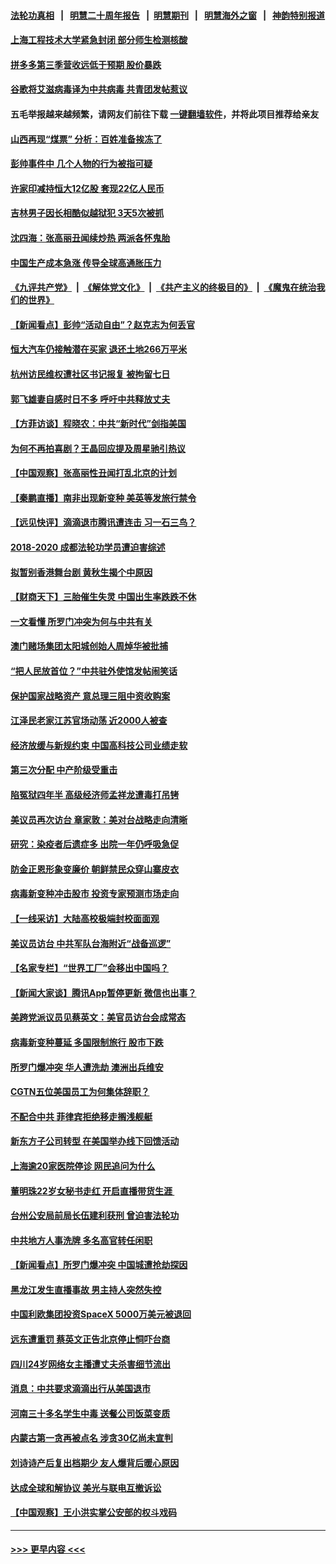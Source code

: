 #### [法轮功真相](https://github.com/gfw-breaker/truth/blob/master/README.md?t=0) &nbsp;&nbsp;|&nbsp;&nbsp; [明慧二十周年报告](https://github.com/gfw-breaker/mh-reports/blob/master/README.md?t=0) &nbsp;&nbsp;|&nbsp;&nbsp;[明慧期刊](https://github.com/gfw-breaker/mh-qikan) &nbsp;&nbsp;|&nbsp;&nbsp; [明慧海外之窗](https://github.com/gfw-breaker/mh-news/blob/master/README.md?t=0) &nbsp;&nbsp;|&nbsp;&nbsp; [神韵特别报道](https://github.com/gfw-breaker/mh-news/blob/master/shenyun.md?t=0)
#### [上海工程技术大学紧急封闭 部分师生检测核酸](../pages/nsc413/n13402176.md?t=11271950) 
#### [拼多多第三季营收远低于预期 股价暴跌](../pages/nsc413/n13402028.md?t=11271950) 
#### [谷歌将艾滋病毒译为中共病毒 共青团发帖惹议](../pages/nsc413/n13402099.md?t=11271950) 
#### 五毛举报越来越频繁，请网友们前往下载 [一键翻墙软件](https://github.com/gfw-breaker/ssr-accounts)，并将此项目推荐给亲友
#### [山西再现“煤票” 分析：百姓准备挨冻了](../pages/nsc413/n13402131.md?t=11271950) 
#### [彭帅事件中 几个人物的行为被指可疑](../pages/nsc413/n13402091.md?t=11271950) 
#### [许家印减持恒大12亿股 套现22亿人民币](../pages/nsc413/n13401855.md?t=11271950) 
#### [吉林男子因长相酷似越狱犯 3天5次被抓](../pages/nsc413/n13401887.md?t=11271950) 
#### [沈四海：张高丽丑闻续炒热 两派各怀鬼胎](../pages/nsc413/n13401756.md?t=11271950) 
#### [中国生产成本急涨 传导全球高通胀压力](../pages/nsc413/n13401992.md?t=11271950) 
#### [《九评共产党》](https://github.com/begood0513/9ping.md/blob/master/README.md) &nbsp;|&nbsp; [《解体党文化》](../../../../jtdwh.md/blob/master/README.md)  &nbsp;|&nbsp; [《共产主义的终极目的》](../../../../gczydzjmd.md/blob/master/README.md) &nbsp;|&nbsp; [《魔鬼在统治我们的世界》](../../../../mgztzwmdsj.md/blob/master/README.md) 
#### [【新闻看点】彭帅“活动自由”？赵克志为何丢官](../pages/nsc413/n13401136.md?t=11271950) 
#### [恒大汽车仍接触潜在买家 退还土地266万平米](../pages/nsc413/n13401557.md?t=11271950) 
#### [杭州访民维权遭社区书记报复 被拘留七日](../pages/nsc413/n13401496.md?t=11271950) 
#### [郭飞雄妻自感时日不多 呼吁中共释放丈夫](../pages/nsc413/n13401632.md?t=11271950) 
#### [【方菲访谈】程晓农：中共“新时代”剑指美国](../pages/nsc413/n13401239.md?t=11271950) 
#### [为何不再拍喜剧？王晶回应提及周星驰引热议](../pages/nsc413/n13401261.md?t=11271950) 
#### [【中国观察】张高丽性丑闻打乱北京的计划](../pages/nsc413/n13401284.md?t=11271950) 
#### [【秦鹏直播】南非出现新变种 美英等发旅行禁令](../pages/nsc413/n13401277.md?t=11271950) 
#### [【远见快评】滴滴退市腾讯遭连击 习一石三鸟？](../pages/nsc413/n13401214.md?t=11271950) 
#### [2018-2020 成都法轮功学员遭迫害综述](../pages/nsc413/n13398532.md?t=11271950) 
#### [拟暂别香港舞台剧 黄秋生揭个中原因](../pages/nsc413/n13401029.md?t=11271950) 
#### [【财商天下】三胎催生失灵 中国出生率跌跌不休](../pages/nsc413/n13400913.md?t=11271950) 
#### [一文看懂 所罗门冲突为何与中共有关](../pages/nsc413/n13401105.md?t=11271950) 
#### [澳门赌场集团太阳城创始人周焯华被批捕](../pages/nsc413/n13401174.md?t=11271950) 
#### [“把人民放首位？”中共驻外使馆发帖闹笑话](../pages/nsc413/n13401121.md?t=11271950) 
#### [保护国家战略资产 意总理三阻中资收购案](../pages/nsc413/n13401206.md?t=11271950) 
#### [江泽民老家江苏官场动荡 近2000人被查](../pages/nsc413/n13401177.md?t=11271950) 
#### [经济放缓与新规约束 中国高科技公司业绩走软](../pages/nsc413/n13400990.md?t=11271950) 
#### [第三次分配 中产阶级受重击](../pages/nsc413/n13401007.md?t=11271950) 
#### [陷冤狱四年半 高级经济师孟祥龙遭毒打吊铐](../pages/nsc413/n13400275.md?t=11271950) 
#### [美议员再次访台 章家敦：美对台战略走向清晰](../pages/nsc413/n13400968.md?t=11271950) 
#### [研究：染疫者后遗症多 出院一年仍呼吸急促](../pages/nsc413/n13400822.md?t=11271950) 
#### [防金正恩形象变廉价 朝鲜禁民众穿山寨皮衣](../pages/nsc413/n13400896.md?t=11271950) 
#### [病毒新变种冲击股市 投资专家预测市场走向](../pages/nsc413/n13400823.md?t=11271950) 
#### [【一线采访】大陆高校极端封校面面观](../pages/nsc413/n13400625.md?t=11271950) 
#### [美议员访台 中共军队台海附近“战备巡逻”](../pages/nsc413/n13400443.md?t=11271950) 
#### [【名家专栏】“世界工厂”会移出中国吗？](../pages/nsc413/n13400514.md?t=11271950) 
#### [【新闻大家谈】腾讯App暂停更新 微信也出事？](../pages/nsc413/n13400313.md?t=11271950) 
#### [美跨党派议员见蔡英文：美官员访台会成常态](../pages/nsc413/n13400023.md?t=11271950) 
#### [病毒新变种蔓延 多国限制旅行 股市下跌](../pages/nsc413/n13400309.md?t=11271950) 
#### [所罗门爆冲突 华人遭洗劫 澳洲出兵维安](../pages/nsc413/n13400278.md?t=11271950) 
#### [CGTN五位美国员工为何集体辞职？](../pages/nsc413/n13372716.md?t=11271950) 
#### [不配合中共 菲律宾拒绝移走搁浅舰艇](../pages/nsc413/n13398711.md?t=11271950) 
#### [新东方子公司转型 在美国举办线下回馈活动](../pages/nsc413/n13400070.md?t=11271950) 
#### [上海逾20家医院停诊 网民追问为什么](../pages/nsc413/n13400044.md?t=11271950) 
#### [董明珠22岁女秘书走红 开启直播带货生涯 ](../pages/nsc413/n13400060.md?t=11271950) 
#### [台州公安局前局长伍建利获刑 曾迫害法轮功](../pages/nsc413/n13399943.md?t=11271950) 
#### [中共地方人事洗牌 多名高官转任闲职](../pages/nsc413/n13399795.md?t=11271950) 
#### [【新闻看点】所罗门爆冲突 中国城遭抢劫探因](../pages/nsc413/n13398917.md?t=11271950) 
#### [黑龙江发生直播事故 男主持人突然失控](../pages/nsc413/n13399874.md?t=11271950) 
#### [中国利欧集团投资SpaceX 5000万美元被退回](../pages/nsc413/n13398965.md?t=11271950) 
#### [远东遭重罚 蔡英文正告北京停止恫吓台商](../pages/nsc413/n13399447.md?t=11271950) 
#### [四川24岁网络女主播遭丈夫杀害细节流出](../pages/nsc413/n13399713.md?t=11271950) 
#### [消息：中共要求滴滴出行从美国退市](../pages/nsc413/n13399542.md?t=11271950) 
#### [河南三十多名学生中毒 送餐公司饭菜变质](../pages/nsc413/n13399428.md?t=11271950) 
#### [内蒙古第一贪再被点名 涉贪30亿尚未宣判](../pages/nsc413/n13399394.md?t=11271950) 
#### [刘诗诗产后复出档期少 友人爆背后暖心原因](../pages/nsc413/n13399067.md?t=11271950) 
#### [达成全球和解协议 美光与联电互撤诉讼](../pages/nsc413/n13399354.md?t=11271950) 
#### [【中国观察】王小洪实掌公安部的权斗戏码](../pages/nsc413/n13399264.md?t=11271950) 

----
#### [ >>> 更早内容 <<< ](../indexes/nsc413-earlier.md)
